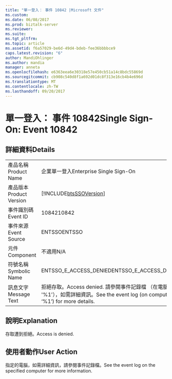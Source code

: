 ```yaml
---
title: "單一登入： 事件 10842 |Microsoft 文件"
ms.custom: 
ms.date: 06/08/2017
ms.prod: biztalk-server
ms.reviewer: 
ms.suite: 
ms.tgt_pltfrm: 
ms.topic: article
ms.assetid: f6a57029-be6d-49d4-bdeb-fee36bbbbce9
caps.latest.revision: "6"
author: MandiOhlinger
ms.author: mandia
manager: anneta
ms.openlocfilehash: e6363eea6e30318e57e450cb51a14c8bdc55869d
ms.sourcegitcommit: cb908c540d8f1a692d01dc8f313e16cb4b4e696d
ms.translationtype: MT
ms.contentlocale: zh-TW
ms.lasthandoff: 09/20/2017
---
```

# <a name="single-sign-on-event-10842"></a><span data-ttu-id="c3df5-102">單一登入： 事件 10842</span><span class="sxs-lookup"><span data-stu-id="c3df5-102">Single Sign-On: Event 10842</span></span>
## <a name="details"></a><span data-ttu-id="c3df5-103">詳細資料</span><span class="sxs-lookup"><span data-stu-id="c3df5-103">Details</span></span>  
  
|||  
|-|-|  
|<span data-ttu-id="c3df5-104">產品名稱</span><span class="sxs-lookup"><span data-stu-id="c3df5-104">Product Name</span></span>|<span data-ttu-id="c3df5-105">企業單一登入</span><span class="sxs-lookup"><span data-stu-id="c3df5-105">Enterprise Single Sign-On</span></span>|  
|<span data-ttu-id="c3df5-106">產品版本</span><span class="sxs-lookup"><span data-stu-id="c3df5-106">Product Version</span></span>|[!INCLUDE[btsSSOVersion](../includes/btsssoversion-md.md)]|  
|<span data-ttu-id="c3df5-107">事件識別碼</span><span class="sxs-lookup"><span data-stu-id="c3df5-107">Event ID</span></span>|<span data-ttu-id="c3df5-108">10842</span><span class="sxs-lookup"><span data-stu-id="c3df5-108">10842</span></span>|  
|<span data-ttu-id="c3df5-109">事件來源</span><span class="sxs-lookup"><span data-stu-id="c3df5-109">Event Source</span></span>|<span data-ttu-id="c3df5-110">ENTSSO</span><span class="sxs-lookup"><span data-stu-id="c3df5-110">ENTSSO</span></span>|  
|<span data-ttu-id="c3df5-111">元件</span><span class="sxs-lookup"><span data-stu-id="c3df5-111">Component</span></span>|<span data-ttu-id="c3df5-112">不適用</span><span class="sxs-lookup"><span data-stu-id="c3df5-112">N/A</span></span>|  
|<span data-ttu-id="c3df5-113">符號名稱</span><span class="sxs-lookup"><span data-stu-id="c3df5-113">Symbolic Name</span></span>|<span data-ttu-id="c3df5-114">ENTSSO_E_ACCESS_DENIED</span><span class="sxs-lookup"><span data-stu-id="c3df5-114">ENTSSO_E_ACCESS_DENIED</span></span>|  
|<span data-ttu-id="c3df5-115">訊息文字</span><span class="sxs-lookup"><span data-stu-id="c3df5-115">Message Text</span></span>|<span data-ttu-id="c3df5-116">拒絕存取。</span><span class="sxs-lookup"><span data-stu-id="c3df5-116">Access denied.</span></span> <span data-ttu-id="c3df5-117">請參閱事件記錄檔 （在電腦 '%1'），如需詳細資訊。</span><span class="sxs-lookup"><span data-stu-id="c3df5-117">See the event log (on computer ‘%1’) for more details.</span></span>|  
  
## <a name="explanation"></a><span data-ttu-id="c3df5-118">說明</span><span class="sxs-lookup"><span data-stu-id="c3df5-118">Explanation</span></span>  
 <span data-ttu-id="c3df5-119">存取遭到拒絕。</span><span class="sxs-lookup"><span data-stu-id="c3df5-119">Access is denied.</span></span>  
  
## <a name="user-action"></a><span data-ttu-id="c3df5-120">使用者動作</span><span class="sxs-lookup"><span data-stu-id="c3df5-120">User Action</span></span>  
 <span data-ttu-id="c3df5-121">指定的電腦，如需詳細資訊，請參閱事件記錄檔。</span><span class="sxs-lookup"><span data-stu-id="c3df5-121">See the event log on the specified computer for more information.</span></span>